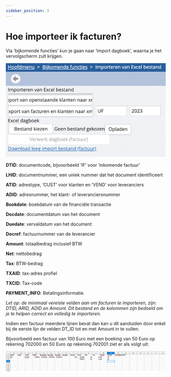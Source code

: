 ```yaml
---
sidebar_position: 3
---
```


# Hoe importeer ik facturen?


Via ‘bijkomende functies’ kun je gaan naar ‘import dagboek’, waarna je het vervolgscherm zult krijgen.

![alt text](/img/images/image220.png)

**DTID**: documentcode, bijvoorbeeld ‘IF’ voor ‘inkomende factuur’

**LHID**: documentnummer, een uniek nummer dat het document identificeert

**ATID**: adrestype, ‘CUST’ voor klanten en ‘VEND’ voor leveranciers

**ADID**: adresnummer, het klant- of leveranciersnummer

**Bookdate**: boekdatum van de financiële transactie

**Docdate**: documentdatum van het document

**Duedate**: vervaldatum van het document

**Docref**: factuurnummer van de leverancier

**Amount**: totaalbedrag inclusief BTW

**Net**: nettobedrag

**Tax**: BTW-bedrag

**TXAID**: tax-adres profiel

**TXCID**: Tax-code

**PAYMENT_INFO**: Betalingsinformatie.

*Let op: de minimaal vereiste velden aan om facturen te importeren, zijn: DTID, ARID, ADID en Amount. Dit bestand en de kolommen zijn bedoeld om je te helpen correct en volledig te importeren.*


Indien een factuur meerdere lijnen bevat dan kan u dit aanduiden door enkel bij de eerste lijn de velden DT_ID tot en met Amount in te vullen.

Bijvoorbeeld een factuur van 100 Euro met een boeking van 50 Euro op rekening 702000 en 50 Euro op rekening 702001 ziet er als volgt uit:

![alt text](/img/images/image122.png)